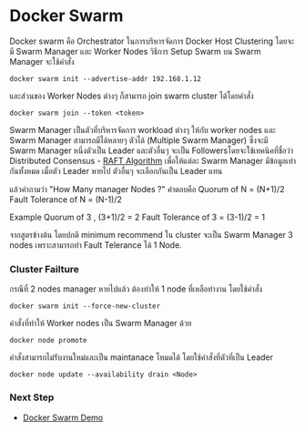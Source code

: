 # Docker Swarm
Docker swarm คือ Orchestrator ในการบริหารจัดการ Docker Host Clustering โดยจะมี  Swarm Manager และ  Worker Nodes
วิธีการ Setup Swarm บน Swarm Manager จะใช้คำสั่ง 
```
docker swarm init --advertise-addr 192.168.1.12
```
และส่วนของ Worker Nodes ต่างๆ ก็สามารถ join swarm cluster ได้โดยคำสั่ง
```
docker swarm join --token <token>
```

Swarm Manager เป็นตัวที่บริหารจัดการ workload ต่างๆ ให้กับ worker nodes และ Swarm Manager สามารถมีได้หลายๆ ตัวได้ (Multiple Swarm Manager) ซึ่งจะมี Swarm Manager หนึ่งตัวเป็น Leader และตัวอื่นๆ จะเป็น Followersโดยจะใช้เทคนิคที่ชื่อว่า Distributed Consensus -  [RAFT Algorithm](https://raft.github.io/) เพื่อให้แต่ละ Swarm Manager มีข้อมูลเท่ากันทั้งหมด เมื่อตัว Leader หายไป ตัวอื่นๆ จะเลือกกันเป็น Leader แทน

แล้วคำถามว่า "How Many manager Nodes ?" 
คำตอบคือ 
Quorum of N = (N+1)/2
Fault Tolerance of N = (N-1)/2

Example 
Quorum of 3 , (3+1)/2 = 2
Fault Tolerance of 3 = (3-1)/2 = 1

จากสูตรข้างต้น โดยปกติ minimum recommend ใน cluster จะเป็น Swarm Manager 3 nodes เพราะสามารถทำ Fault Telerance ได้  1 Node.

### Cluster Failture
กรณีที่ 2 nodes manager หายไปแล้ว ต้องทำให้ 1 node ที่เหลือทำงาน โดยใช้คำสั่ง 
```
docker swarm init --force-new-cluster
```
 คำสั่งที่ทำให้ Worker nodes เป็น Swarm Manager ด้วย
 ```
 docker node promote
 ```
คำสั่งสามารถไม่รับงานใหม่และเป็น maintanace โหมดได้ โดยใช้คำสั่งที่ตัวที่เป็น Leader
```
docker node update --availability drain <Node>
```

### Next Step 
- [Docker Swarm Demo](docker-swarm-demo.md)
